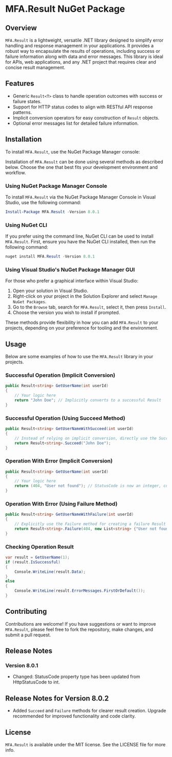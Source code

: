 # MFA.Result NuGet Package

## Overview
`MFA.Result` is a lightweight, versatile .NET library designed to simplify error handling and response management in your applications. It provides a robust way to encapsulate the results of operations, including success or failure information along with data and error messages. This library is ideal for APIs, web applications, and any .NET project that requires clear and concise result management.

## Features
- Generic `Result<T>` class to handle operation outcomes with success or failure states.
- Support for HTTP status codes to align with RESTful API response patterns.
- Implicit conversion operators for easy construction of `Result` objects.
- Optional error messages list for detailed failure information.

## Installation

To install `MFA.Result`, use the NuGet Package Manager console:

Installation of `MFA.Result` can be done using several methods as described below. Choose the one that best fits your development environment and workflow.

### Using NuGet Package Manager Console

To install `MFA.Result` via the NuGet Package Manager Console in Visual Studio, use the following command:

```powershell 
Install-Package MFA.Result -Version 8.0.1
```

### Using NuGet CLI

If you prefer using the command line, NuGet CLI can be used to install `MFA.Result`. First, ensure you have the NuGet CLI installed, then run the following command:

```powershell
nuget install MFA.Result -Version 8.0.1
```

### Using Visual Studio's NuGet Package Manager GUI

For those who prefer a graphical interface within Visual Studio:
1.  Open your solution in Visual Studio.
2.  Right-click on your project in the Solution Explorer and select `Manage NuGet Packages`.
3.  Go to the `Browse` tab, search for `MFA.Result`, select it, then press `Install`.
4.  Choose the version you wish to install if prompted.

These methods provide flexibility in how you can add `MFA.Result` to your projects, depending on your preference for tooling and the environment.

## Usage
Below are some examples of how to use the `MFA.Result` library in your projects.

### Successful Operation (Implicit Conversion)
```csharp
public Result<string> GetUserName(int userId)
{
    // Your logic here
    return "John Doe"; // Implicitly converts to a successful Result
}
```
### Successful Operation (Using Succeed Method)
```csharp
public Result<string> GetUserNameWithSucceed(int userId)
{
    // Instead of relying on implicit conversion, directly use the Succeed method for clarity
    return Result<string>.Succeed("John Doe");
}
```
### Operation With Error (Implicit Conversion)
```csharp
public Result<string> GetUserName(int userId)
{
    // Your logic here
    return (404, "User not found"); // StatusCode is now an integer, converts implicitly to a failure Result
}
```
### Operation With Error (Using Failure Method)
```csharp
public Result<string> GetUserNameWithFailure(int userId)
{
    // Explicitly use the Failure method for creating a failure Result with status code and error message
    return Result<string>.Failure(404, new List<string> {"User not found"});
}
```

### Checking Operation Result
```csharp
var result = GetUserName(1);
if (result.IsSuccessful)
{
    Console.WriteLine(result.Data);
}
else
{
    Console.WriteLine(result.ErrorMessages.FirstOrDefault());
}
```
## Contributing
Contributions are welcome! If you have suggestions or want to improve `MFA.Result`, please feel free to fork the repository, make changes, and submit a pull request.
## Release Notes
### Version 8.0.1
-   Changed: StatusCode property type has been updated from HttpStatusCode to int.
## Release Notes for Version 8.0.2
-   Added `Succeed` and `Failure` methods for clearer result creation.
Upgrade recommended for improved functionality and code clarity.
## License
`MFA.Result` is available under the MIT license. See the LICENSE file for more info.